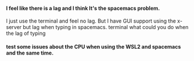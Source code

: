 #### I feel like there is a lag and I think It's the spacemacs problem.
I just use the terminal and feel no lag.
But I have GUI support using the x-server but lag when typing in spacemacs.
terminal what could you do when the lag of typing 

#### test some issues about the CPU when using the WSL2 and spacemacs and the same time.
